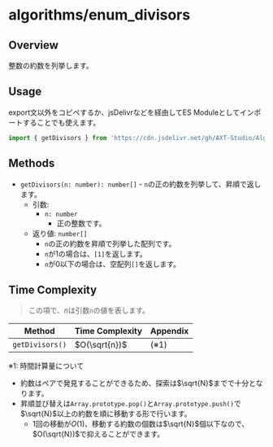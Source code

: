 # algorithms/enum_divisors

## Overview

整数の約数を列挙します。

## Usage

export文以外をコピペするか、jsDelivrなどを経由してES Moduleとしてインポートすることでも使えます。

```js
import { getDivisors } from 'https://cdn.jsdelivr.net/gh/AXT-Studio/Algos.js/algorithms/enum_divisors/main.mjs';
```

## Methods

- `getDivisors(n: number): number[]` - `n`の正の約数を列挙して、昇順で返します。
    - 引数:
        - `n: number`
            - 正の整数です。
    - 返り値: `number[]`
        - `n`の正の約数を昇順で列挙した配列です。
        - `n`が1の場合は、`[1]`を返します。
        - `n`が0以下の場合は、空配列`[]`を返します。

## Time Complexity

> この項で、$n$は引数`n`の値を表します。

| Method | Time Complexity | Appendix |
|--------|-----------------|----------|
| `getDivisors()` | $O(\sqrt{n})$ | (※1) |

※1: 時間計算量について
- 約数はペアで発見することができるため、探索は$\sqrt{N}$までで十分となります。
- 昇順並び替えは`Array.prototype.pop()`と`Array.prototype.push()`で$\sqrt{N}$以上の約数を順に移動する形で行います。
    - 1回の移動が$O(1)$、移動する約数の個数は$\sqrt{N}$個以下なので、$O(\sqrt{N})$で抑えることができます。
